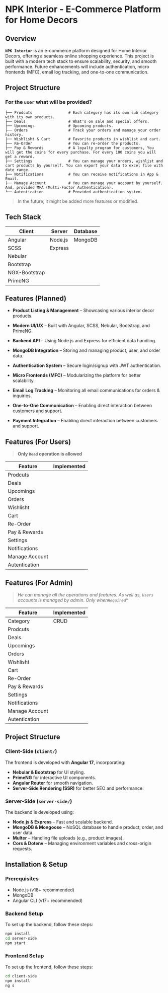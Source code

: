 # NPK Interior - E-Commerce Platform for Home Decors

## Overview
**`NPK Interior`** is an e-commerce platform designed for Home Interior Decors, offering a seamless online shopping experience. This project is built with a modern tech stack to ensure scalability, security, and smooth performance. Future enhancements will include authentication, micro frontends (MFC), email log tracking, and one-to-one communication.

## Project Structure
### For the `user` what will be provided?

[//]: # (    ├── Categories              # Added the categories & sub categories.)

    
    ├── Prodcuts                # Each category has its own sub category with its own products.
    ├── Deals                   # What's on sale and special offers.
    ├── Upcomings               # Upcoming products.
    ├── Orders                  # Track your orders and manage your order history.
    ├── Wishlisht & Cart        # Favorite products in wishlist and cart.
    ├── Re-Order                # You can re-order the products.
    ├── Pay & Rewards           # A loyalty program for customers, You will get the coins for every purchase. For every 100 coins you will get a reward.
    ├── Settings                # You can manage your orders, wishlist and cart products by yourself. You can export your data to excel file with date range.
    ├── Notifications           # You can receive notifications in App & Email.
    ├── Manage Account          # You can manage your account by yourself. And, provided MFA (Multi-Factor Authentication).
    └── Autentication           # Provided authentication system.

> In the future, it might be added more features or modified.


## Tech Stack

| Client    | Server  | Database |
|-----------|---------|----------|
| Angular   | Node.js | MongoDB  |
| SCSS      | Express |          |
| Nebular   |         |          |
| Bootstrap |         |          |
| NGX-Bootstrap |    |          |
| PrimeNG   |         |          |

## Features (Planned)
- **Product Listing & Management** – Showcasing various interior decor products.
- **Modern UI/UX** – Built with Angular, SCSS, Nebular, Bootstrap, and PrimeNG.
- **Backend API** – Using Node.js and Express for efficient data handling.
- **MongoDB Integration** – Storing and managing product, user, and order data.

- **Authentication System** – Secure login/signup with JWT authentication.
- **Micro Frontends (MFC)** – Modularizing the platform for better scalability.
- **Email Log Tracking** – Monitoring all email communications for orders & inquiries.
- **One-to-One Communication** – Enabling direct interaction between customers and support.
- **Payment Integration** – Enabling direct interaction between customers and support.


## Features (For Users)
> **Only `Read` operation is allowed**

| Feature   | Implemented |
|-----------|-------------|
| Prodcuts  |             |     
| Deals   |             |
| Upcomings |             |      
| Orders |             |      
| Wishlisht |             |      
| Cart |             |      
| Re-Order |             |      
| Pay & Rewards |             |      
| Settings   |             |      
| Notifications   |             |      
| Manage Account     |             |      
| Autentication     |             |      

## Features (For Admin)
> *He can manage all the operations and features. As well as, `Users` accounts is managed by admin*.
> *Only when`Required`**

| Feature   | Implemented |
|-----------|-------------|
| Category  | CRUD         |
| Prodcuts  |             |     
| Deals   |             |
| Upcomings |             |      
| Orders |             |      
| Wishlisht |             |      
| Cart |             |      
| Re-Order |             |      
| Pay & Rewards |             |      
| Settings   |             |      
| Notifications   |             |      
| Manage Account     |             |      
| Autentication     |             |      

## Project Structure

### Client-Side (`client/`)
The frontend is developed with **Angular 17**, incorporating:
- **Nebular & Bootstrap** for UI styling.
- **PrimeNG** for interactive UI components.
- **Angular Router** for smooth navigation.
- **Server-Side Rendering (SSR)** for better SEO and performance.

### Server-Side (`server-side/`)
The backend is developed using:
- **Node.js & Express** – Fast and scalable backend.
- **MongoDB & Mongoose** – NoSQL database to handle product, order, and user data.
- **Multer** – Handling file uploads (e.g., product images).
- **Cors & Dotenv** – Managing environment variables and cross-origin requests.

## Installation & Setup

### Prerequisites
- Node.js (v18+ recommended)
- MongoDB
- Angular CLI (v17+ recommended)

### Backend Setup
To set up the backend, follow these steps:
```sh
npm install
cd server-side
npm start
```

### Frontend Setup
To set up the frontend, follow these steps:
```sh
cd client-side
npm install
ng s
